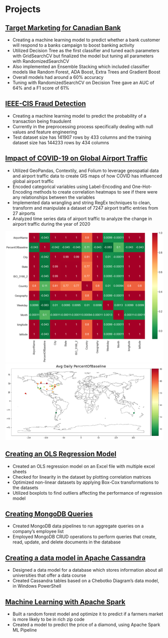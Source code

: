 # Projects

## [Target Marketing for Canadian Bank](https://github.com/matt-kwok/Bank_Target_Marketing)
* Creating a machine learning model to predict whether a bank customer will respond to a banks campaign to boost banking activity
* Utilized Decision Tree as the first classifier and tuned each parameters with GridSearchCV but finalized the model but tuning all parameters with RandomizedSearchCV
* Also implemented an Ensemble Stacking which included classifier models like Random Forest, ADA Boost, Extra Trees and Gradient Boost
* Overall models had around a 60% accuracy 
* Tuning with RandomizedSearchCV on Decision Tree gave an AUC of 64% and a F1 score of 61%

## [IEEE-CIS Fraud Detection](https://github.com/matt-kwok/IEEE_Fraud_Detection_Project)
* Creating a machine learning model to predict the probability of a transaction being fraudulent
* Currently in the preprocessing process specifically dealing with null values and feature engineering 
* Test dataset size has 141907 rows by 433 columns and the training dataset size has 144233 rows by 434 columns

## [Impact of COVID-19 on Global Airport Traffic](https://github.com/matt-kwok/covid_airport_impact_proj)
* Utilized GeoPandas, Contextily, and Folium to leverage geospatial data and airport traffic data to create GIS maps of how COVID has influenced global airport traffic 
* Encoded categorical variables using Label-Encoding and One-Hot-Encoding methods to create correlation heatmaps to see if there were any relationships between the variables
* Implemented data wrangling and string RegEx techniques to clean, transform and manipulate a dataset of 7247 airport traffic entries from 27 airports 
* Analyzed time series data of airport traffic to analyze the change in airport traffic during the year of 2020

![](images/corr_matr.png)
![](images/Chloro_map.png)

## [Creating an OLS Regression Model](https://github.com/matt-kwok/OLS_Regression_proj/blob/main/OLS_Regression_Modelling_Project.ipynb)
* Created an OLS regression model on an Excel file with multiple excel sheets
* Checked for linearity in the dataset by plotting correlation matrices 
* Optimized non-linear datasets by applying Box-Cox transformations to the datasets
* Utilized boxplots to find outliers affecting the performance of regression model

## [Creating MongoDB Queries](https://github.com/matt-kwok/MongoDB-Project)
* Created MongoDB data pipelines to run aggregate queries on a company’s employee list
* Employed MongoDB CRUD operations to perform queries that create, read, update, and delete documents in the database

## [Creating a data model in Apache Cassandra](https://github.com/matt-kwok/Apache_Cassandra_Project)
* Designed a data model for a database which stores information about all universities that offer a data course
* Created Cassandra tables based on a Chebotko Diagram’s data model, in Windows PowerShell

## [Machine Learning with Apache Spark](https://github.com/matt-kwok/ApacheSpark-Project)
* Built a random forest model and optimize it to predict if a farmers market is more likely to be in rich zip code 
* Created a model to predict the price of a diamond, using Apache Spark ML Pipeline
